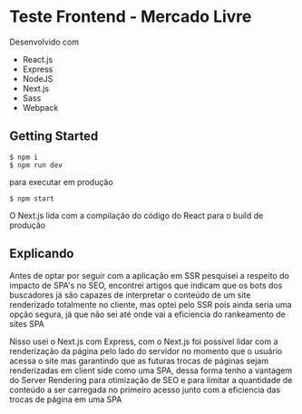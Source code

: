 # Teste Frontend - Mercado Livre

Desenvolvido com 
- React.js
- Express
- NodeJS
- Next.js
- Sass
- Webpack

## Getting Started
```
$ npm i
$ npm run dev
```

para executar em produção
```
$ npm start
```

O Next.js lida com a compilação do código do React para o build de produção


## Explicando

Antes de optar por seguir com a aplicação em SSR pesquisei a respeito do impacto de SPA's no SEO, encontrei artigos que indicam que os bots dos buscadores já são capazes de interpretar o conteúdo de um site renderizado totalmente no cliente, mas optei pelo SSR pois ainda seria uma opção segura, já que não sei até onde vai a eficiencia do rankeamento de sites SPA

Nisso usei o Next.js com Express, com o Next.js foi possível lidar com a renderização da página pelo lado do servidor no momento que o usuário acessa o site mas garantindo que as futuras trocas de páginas sejam renderizadas em client side como uma SPA, dessa forma tenho a vantagem do Server Rendering para otimização de SEO e para limitar a quantidade de conteúdo a ser carregada no primeiro acesso junto com a eficiencia das trocas de página em uma SPA
